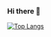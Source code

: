 ### Hi there 👋

[![Top Langs](https://github-readme-stats.vercel.app/api/top-langs/?username=yogaiw&layout=compact)](https://github.com/anuraghazra/github-readme-stats)
